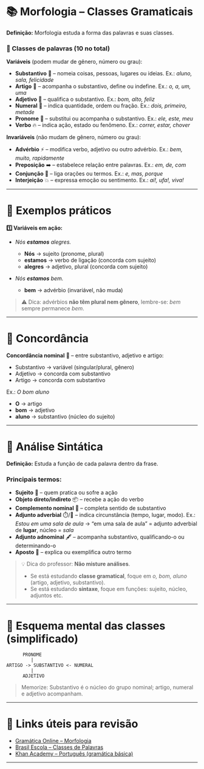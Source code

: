 # 📚 Morfologia – Classes Gramaticais

**Definição:** Morfologia estuda a forma das palavras e suas classes.

### 🔹 Classes de palavras (10 no total)

**Variáveis** (podem mudar de gênero, número ou grau):

* **Substantivo** 📝 – nomeia coisas, pessoas, lugares ou ideias. Ex.: *aluno, sala, felicidade*
* **Artigo** 📄 – acompanha o substantivo, define ou indefine. Ex.: *o, a, um, uma*
* **Adjetivo** 🎨 – qualifica o substantivo. Ex.: *bom, alto, feliz*
* **Numeral** 🔢 – indica quantidade, ordem ou fração. Ex.: *dois, primeiro, metade*
* **Pronome** 👤 – substitui ou acompanha o substantivo. Ex.: *ele, este, meu*
* **Verbo** 🔥 – indica ação, estado ou fenômeno. Ex.: *correr, estar, chover*

**Invariáveis** (não mudam de gênero, número ou grau):

* **Advérbio** ⚡ – modifica verbo, adjetivo ou outro advérbio. Ex.: *bem, muito, rapidamente*
* **Preposição** ➡️ – estabelece relação entre palavras. Ex.: *em, de, com*
* **Conjunção** 🔗 – liga orações ou termos. Ex.: *e, mas, porque*
* **Interjeição** 💥 – expressa emoção ou sentimento. Ex.: *ai!, ufa!, viva!*

---

# 🔹 Exemplos práticos

**1️⃣ Variáveis em ação:**

* *Nós **estamos** alegres.*

  * **Nós** → sujeito (pronome, plural)
  * **estamos** → verbo de ligação (concorda com sujeito)
  * **alegres** → adjetivo, plural (concorda com sujeito)

* *Nós **estamos** bem.*

  * **bem** → advérbio (invariável, não muda)

> ⚠️ Dica: advérbios **não têm plural nem gênero**, lembre-se: *bem* sempre permanece *bem*.

---

# 🔹 Concordância

**Concordância nominal** 🧩 – entre substantivo, adjetivo e artigo:

* Substantivo → variável (singular/plural, gênero)
* Adjetivo → concorda com substantivo
* Artigo → concorda com substantivo

Ex.: *O bom aluno*

* **O** → artigo
* **bom** → adjetivo
* **aluno** → substantivo (núcleo do sujeito)

---

# 🔹 Análise Sintática

**Definição:** Estuda a função de cada palavra dentro da frase.

### Principais termos:

* **Sujeito** 👤 – quem pratica ou sofre a ação
* **Objeto direto/indireto** 📦 – recebe a ação do verbo
* **Complemento nominal** 💬 – completa sentido de substantivo
* **Adjunto adverbial** ⏱️/📍 – indica circunstância (tempo, lugar, modo). Ex.: *Estou em uma sala de aula* → “em uma sala de aula” = adjunto adverbial de **lugar**, núcleo = *sala*
* **Adjunto adnominal** 🖋️ – acompanha substantivo, qualificando-o ou determinando-o
* **Aposto** 🔹 – explica ou exemplifica outro termo

> 💡 Dica do professor: **Não misture análises**.
>
> * Se está estudando **classe gramatical**, foque em *o, bom, aluno* (artigo, adjetivo, substantivo).
> * Se está estudando **sintaxe**, foque em funções: sujeito, núcleo, adjuntos etc.

---

# 🔹 Esquema mental das classes (simplificado)

```
      PRONOME
         |   
ARTIGO -> SUBSTANTIVO <- NUMERAL
         |
      ADJETIVO
```

> Memorize: Substantivo é o núcleo do grupo nominal; artigo, numeral e adjetivo acompanham.

---

# 🔹 Links úteis para revisão

* [Gramática Online – Morfologia](https://www.soportugues.com.br/secoes/morfologia.php)
* [Brasil Escola – Classes de Palavras](https://brasilescola.uol.com.br/gramatica/classes-palavras.htm)
* [Khan Academy – Português (gramática básica)](https://pt.khanacademy.org)

---

